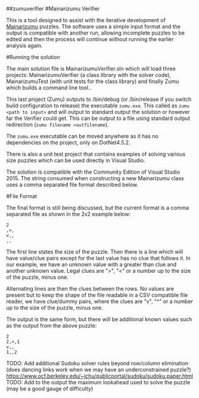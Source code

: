 ##zumuverifier
#Mainarizumu Verifier

This is a tool designed to assist with the iterative development 
of [Mainarizumu]( https://en.wikipedia.org/wiki/Mainarizumu ) puzzles.
The software uses a simple input format and the output is compatible 
with another run, allowing incomplete puzzles to be edited and then 
the process will continue without running the earlier analysis again.

#Running the solution

The main solution file is MainarizumuVerifier.sln which will load three 
projects: MainarizumuVerifier (a class library with the solver code), 
MainarizumuTest (with unit tests for the class library) and finally Zumu
which builds a command line tool..

This last project (Zumu) outputs to /bin/debug (or /bin/release if you switch
build configuration to release) the executable `zumu.exe`. This called as `zumu <path to input>` and
will output to standard output the solution or however far the Verifier could get.
This can be output to a file using standard output redirection (`zumu filename >outfilename`).

The `zumu.exe` executable can be moved anywhere as it has no dependencies on the project,
only on DotNet4.5.2.

There is also a unit test project that contains examples of solving various size
puzzles which can be used directly in Visual Studio.

The solution is compatible with the Community Edition of Visual Studio 2015. 
The string consumed when constructing a new Mainarizumu class uses a comma separated
file format described below.

#File Format

The final format is still being discussed, but the current format is a comma separated
file as shown in the 2x2 example below:

```
2
,>,
v,,
,,
```

The first line states the size of the puzzle. Then there is a line
which will have value/clue pairs except for the last value has no clue
that follows it. In our example, we have an unknown value with a greater than
clue and another unknown value. Legal clues are ">", "<" or a number up to 
the size of the puzzle, minus one. 

Alternating lines are then the clues between the rows. No values are present
but to keep the shape of the file readable in a CSV compatible file reader, we
have clue/dummy pairs, where the clues are "v", "^" or a number up to the size
of the puzzle, minus one.

The output is the same form, but there will be additional known values such as the 
output from the above puzzle: 

```
2
2,>,1
v,,
1,,2
```

TODO: Add additional Sudoku solver rules beyond row/column elimination (does dancing links work 
when we may have an underconstrained puzzle?) https://www.ocf.berkeley.edu/~jchu/publicportal/sudoku/sudoku.paper.html
TODO: Add to the output the maximum lookahead used to solve the puzzle (may be a good gauge of 
difficulty)
